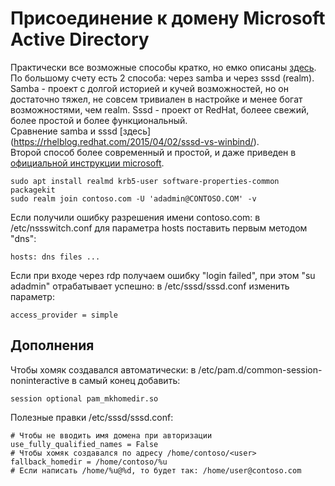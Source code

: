 # Присоединение к домену Microsoft Active Directory

Практически все возможные способы кратко, но емко описаны [здесь](https://rhelblog.redhat.com/2015/02/04/overview-of-direct-integration-options/).  
По большому счету есть 2 способа: через samba и через sssd (realm).  
Samba - проект с долгой историей и кучей возможностей, но он достаточно тяжел, не совсем тривиален в настройке и менее богат возможностями, чем realm.
Sssd - проект от RedHat, болеее свежий, более простой и более функциональный.  
Сравнение samba и sssd [здесь] (https://rhelblog.redhat.com/2015/04/02/sssd-vs-winbind/).  
Второй способ более современный и простой, и даже приведен в [официальной инструкции microsoft](https://docs.microsoft.com/ru-ru/sql/linux/sql-server-linux-active-directory-authentication?view=sql-server-linux-2017#join).
```
sudo apt install realmd krb5-user software-properties-common packagekit
sudo realm join contoso.com -U 'adadmin@CONTOSO.COM' -v
```
Если получили ошибку разрешения имени contoso.com: в /etc/nssswitch.conf для параметра hosts поставить первым методом "dns":
```
hosts: dns files ...
```
Если при входе через rdp получаем ошибку "login failed", при этом "su adadmin" отрабатывает успешно: в /etc/sssd/sssd.conf изменить параметр:
```
access_provider = simple
```

## Дополнения
Чтобы хомяк создавался автоматически: в /etc/pam.d/common-session-noninteractive в самый конец добавить:
```
session optional pam_mkhomedir.so
```
Полезные правки /etc/sssd/sssd.conf:
```
# Чтобы не вводить имя домена при авторизации
use_fully_qualified_names = False
# Чтобы хомяк создавался по адресу /home/contoso/<user>
fallback_homedir = /home/contoso/%u
# Если написать /home/%u@%d, то будет так: /home/user@contoso.com
```
